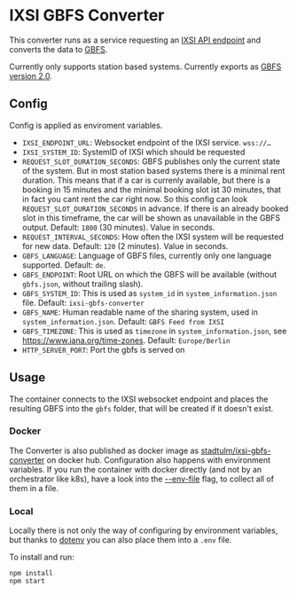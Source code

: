 # IXSI GBFS Converter

This converter runs as a service requesting an [IXSI API endpoint](https://www.carsharing.de/themen/carsharing-schnittstelle/auskunftsschnittstelle-ixsi-50) and converts the data to [GBFS](https://github.com/NABSA/gbfs/).

Currently only supports station based systems. Currently exports as [GBFS version 2.0](https://github.com/NABSA/gbfs/blob/v2.0/gbfs.md).

## Config

Config is applied as enviroment variables.

* `IXSI_ENDPOINT_URL`: Websocket endpoint of the IXSI service. `wss://…`  
* `IXSI_SYSTEM_ID`: SystemID of IXSI which should be requested
* `REQUEST_SLOT_DURATION_SECONDS`: GBFS publishes only the current state of the system. But in most station based systems there is a minimal rent duration. This means that if a car is currenly available, but there is a booking in 15 minutes and the minimal booking slot ist 30 minutes, that in fact you cant rent the car right now. So this config can look `REQUEST_SLOT_DURATION_SECONDS` in advance. If there is an already booked slot in this timeframe, the car will be shown as unavailable in the GBFS output. Default: `1800` (30 minutes). Value in seconds.
* `REQUEST_INTERVAL_SECONDS`: How often the IXSI system will be requested for new data. Default: `120` (2 minutes). Value in seconds.
* `GBFS_LANGUAGE`: Language of GBFS files, currently only one language supported. Default: `de`.
* `GBFS_ENDPOINT`: Root URL on which the GBFS will be available (without `gbfs.json`, without trailing slash).
* `GBFS_SYSTEM_ID`: This is used as `system_id` in `system_information.json` file. Default: `ixsi-gbfs-converter`
* `GBFS_NAME`: Human readable name of the sharing system, used in `system_information.json`. Default: `GBFS Feed from IXSI`
* `GBFS_TIMEZONE`: This is used as `timezone` in `system_information.json`, see https://www.iana.org/time-zones. Default: `Europe/Berlin`
* `HTTP_SERVER_PORT`: Port the gbfs is served on

## Usage

The container connects to the IXSI websocket endpoint and places the resulting GBFS into the `gbfs` folder, that will be created if it doesn't exist.

### Docker

The Converter is also published as docker image as [stadtulm/ixsi-gbfs-converter](https://hub.docker.com/r/stadtulm/ixsi-gbfs-converter) on docker hub. Configuration also happens with environment variables. If you run the container with docker directly (and not by an orchestrator like k8s), have a look into the [--env-file](https://docs.docker.com/engine/reference/commandline/run/#set-environment-variables--e---env---env-file) flag, to collect all of them in a file.

### Local

Locally there is not only the way of configuring by environment variables, but thanks to [dotenv](https://www.npmjs.com/package/dotenv) you can also place them into a `.env` file. 

To install and run:

```
npm install
npm start
```
